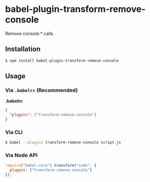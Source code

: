 # babel-plugin-transform-remove-console

Remove console.* calls

## Installation

```sh
$ npm install babel-plugin-transform-remove-console
```

## Usage

### Via `.babelrc` (Recommended)

**.babelrc**

```json
{
  "plugins": ["transform-remove-console"]
}
```

### Via CLI

```sh
$ babel --plugins transform-remove-console script.js
```

### Via Node API

```javascript
require("babel-core").transform("code", {
  plugins: ["transform-remove-console"]
});
```
